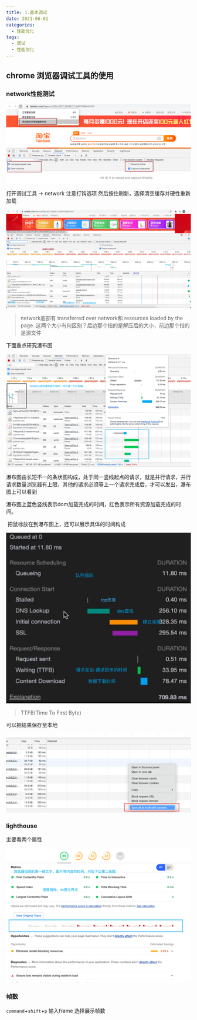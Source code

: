 ```yaml
---
title: 1.基本调试
date: 2021-06-01
categories: 
  - 性能优化
tags: 
  - 调试
  - 性能优化
---
```

## chrome 浏览器调试工具的使用

### network性能测试

<img src="./基础调试/image-20210118103539289.png" alt="image-20210118103539289" style="zoom:50%;" />

打开调试工具 -> network 注意打钩选项 然后按住刷新，选择清空缓存并硬性重新加载

![image-20210118104323123](./基础调试/image-20210118104323123.png)

> network底部有 transferred over network和 resources loaded by the page. 这两个大小有何区别？后边那个指的是解压后的大小，前边那个指的是源文件

下面重点研究瀑布图

![image-20210118104749352](./基础调试/image-20210118104749352.png)

  瀑布图由长短不一的条状图构成，处于同一竖线起点的请求，就是并行请求，并行请求数量浏览器有上限，其他的请求必须等上一个请求完成后，才可以发出，瀑布图上可以看到

​ 瀑布图上蓝色竖线表示dom加载完成的时间，红色表示所有资源加载完成的时间。

​ 把鼠标放在到瀑布图上，还可以展示具体的时间构成

![image-20210118105340061](./基础调试/image-20210118105340061.png)

> TTFB(Time To First Byte)

可以把结果保存至本地

![image-20210118110952135](./基础调试/image-20210118110952135.png)

### lighthouse

主要看两个属性

![image-20210118110414575](./基础调试/image-20210118110414575.png)

### 帧数

`command`+`shift`+`p`  输入frame 选择展示帧数

